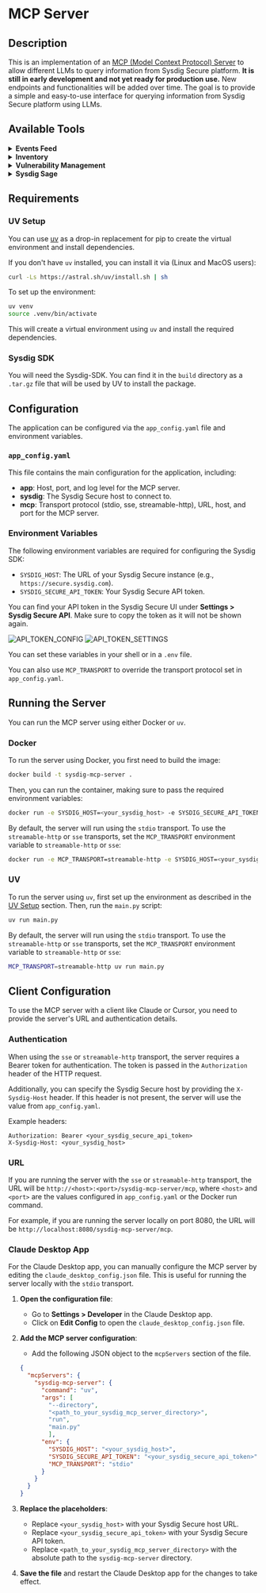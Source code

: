 # MCP Server

## Description

This is an implementation of an [MCP (Model Context Protocol) Server](https://modelcontextprotocol.io/quickstart/server) to allow different LLMs to query information from Sysdig Secure platform. **It is still in early development and not yet ready for production use.** New endpoints and functionalities will be added over time. The goal is to provide a simple and easy-to-use interface for querying information from Sysdig Secure platform using LLMs.

## Available Tools

<details>
<summary><strong>Events Feed</strong></summary>

| Tool Name | Description | Sample Prompt |
|-----------|-------------|----------------|
| `get_event_info` | Retrieve detailed information for a specific security event by its ID | "Get full details for event ID 123abc" |
| `list_runtime_events` | List runtime security events with optional filters | "Show me high severity events from the last 2 hours in cluster1" |
| `get_event_process_tree` | Retrieve the process tree for a specific event (if available) | "Get the process tree for event ID abc123" |

</details>

<details>
<summary><strong>Inventory</strong></summary>

| Tool Name | Description | Sample Prompt |
|-----------|-------------|----------------|
| `list_resources` | List inventory resources using filters (e.g., platform or category) | "List all exposed IAM resources in AWS" |
| `get_resource` | Get detailed information about an inventory resource by its hash | "Get inventory details for hash abc123" |

</details>

<details>
<summary><strong>Vulnerability Management</strong></summary>

| Tool Name | Description | Sample Prompt |
|-----------|-------------|----------------|
| `list_runtime_vulnerabilities` | List runtime vulnerability scan results with filtering | "List running vulnerabilities in cluster1 sorted by severity" |
| `list_accepted_risks` | List all accepted vulnerability risks | "Show me all accepted risks related to nginx containers" |
| `get_accepted_risk` | Retrieve a specific accepted risk by ID | "Get details for accepted risk id abc123" |
| `list_registry_scan_results` | List scan results for container registries | "List failed scans from harbor registry" |
| `get_vulnerability_policy_by_id` | Get a specific vulnerability policy by ID | "Show policy ID 42" |
| `list_vulnerability_policies` | List all vulnerability policies | "List all vulnerability policies for pipeline stage" |
| `list_pipeline_scan_results` | List CI pipeline scan results | "Show me pipeline scans that failed for ubuntu images" |
| `get_scan_result` | Retrieve detailed scan results by scan ID | "Get results for scan ID 456def" |

</details>

<details>
<summary><strong>Sysdig Sage</strong></summary>

| Tool Name | Description | Sample Prompt |
|-----------|-------------|----------------|
| `sysdig_sysql_sage_query` | Generate and run a SysQL query using natural language | "List top 10 pods by memory usage in the last hour" |

</details>

## Requirements

### UV Setup

You can use [uv](https://github.com/astral-sh/uv) as a drop-in replacement for pip to create the virtual environment and install dependencies.

If you don't have `uv` installed, you can install it via (Linux and MacOS users):

```bash
curl -Ls https://astral.sh/uv/install.sh | sh
```

To set up the environment:

```bash
uv venv
source .venv/bin/activate
```

This will create a virtual environment using `uv` and install the required dependencies.

### Sysdig SDK

You will need the Sysdig-SDK. You can find it in the `build` directory as a `.tar.gz` file that will be used by UV to install the package.

## Configuration

The application can be configured via the `app_config.yaml` file and environment variables.

### `app_config.yaml`

This file contains the main configuration for the application, including:

- **app**: Host, port, and log level for the MCP server.
- **sysdig**: The Sysdig Secure host to connect to.
- **mcp**: Transport protocol (stdio, sse, streamable-http), URL, host, and port for the MCP server.

### Environment Variables

The following environment variables are required for configuring the Sysdig SDK:

- `SYSDIG_HOST`: The URL of your Sysdig Secure instance (e.g., `https://secure.sysdig.com`).
- `SYSDIG_SECURE_API_TOKEN`: Your Sysdig Secure API token.

You can find your API token in the Sysdig Secure UI under **Settings > Sysdig Secure API**. Make sure to copy the token as it will not be shown again.

![API_TOKEN_CONFIG](./docs/assets/settings-config-token.png)
![API_TOKEN_SETTINGS](./docs/assets/api-token-copy.png)

You can set these variables in your shell or in a `.env` file.

You can also use `MCP_TRANSPORT` to override the transport protocol set in `app_config.yaml`.

## Running the Server

You can run the MCP server using either Docker or `uv`.

### Docker

To run the server using Docker, you first need to build the image:

```bash
docker build -t sysdig-mcp-server .
```

Then, you can run the container, making sure to pass the required environment variables:

```bash
docker run -e SYSDIG_HOST=<your_sysdig_host> -e SYSDIG_SECURE_API_TOKEN=<your_sysdig_secure_api_token> -p 8080:8080 sysdig-mcp-server
```

By default, the server will run using the `stdio` transport. To use the `streamable-http` or `sse` transports, set the `MCP_TRANSPORT` environment variable to `streamable-http` or `sse`:

```bash
docker run -e MCP_TRANSPORT=streamable-http -e SYSDIG_HOST=<your_sysdig_host> -e SYSDIG_SECURE_API_TOKEN=<your_sysdig_secure_api_token> -p 8080:8080 sysdig-mcp-server
```

### UV

To run the server using `uv`, first set up the environment as described in the [UV Setup](#uv-setup) section. Then, run the `main.py` script:

```bash
uv run main.py
```

By default, the server will run using the `stdio` transport. To use the `streamable-http` or `sse` transports, set the `MCP_TRANSPORT` environment variable to `streamable-http` or `sse`:

```bash
MCP_TRANSPORT=streamable-http uv run main.py
```

## Client Configuration

To use the MCP server with a client like Claude or Cursor, you need to provide the server's URL and authentication details.

### Authentication

When using the `sse` or `streamable-http` transport, the server requires a Bearer token for authentication. The token is passed in the `Authorization` header of the HTTP request.

Additionally, you can specify the Sysdig Secure host by providing the `X-Sysdig-Host` header. If this header is not present, the server will use the value from `app_config.yaml`.

Example headers:

```
Authorization: Bearer <your_sysdig_secure_api_token>
X-Sysdig-Host: <your_sysdig_host>
```

### URL

If you are running the server with the `sse` or `streamable-http` transport, the URL will be `http://<host>:<port>/sysdig-mcp-server/mcp`, where `<host>` and `<port>` are the values configured in `app_config.yaml` or the Docker run command.

For example, if you are running the server locally on port 8080, the URL will be `http://localhost:8080/sysdig-mcp-server/mcp`.

### Claude Desktop App

For the Claude Desktop app, you can manually configure the MCP server by editing the `claude_desktop_config.json` file. This is useful for running the server locally with the `stdio` transport.

1. **Open the configuration file**:
    - Go to **Settings > Developer** in the Claude Desktop app.
    - Click on **Edit Config** to open the `claude_desktop_config.json` file.

2. **Add the MCP server configuration**:
    - Add the following JSON object to the `mcpServers` section of the file.

    ```json
    {
      "mcpServers": {
        "sysdig-mcp-server": {
          "command": "uv",
          "args": [
            "--directory",
            "<path_to_your_sysdig_mcp_server_directory>",
            "run",
            "main.py"
            ],
          "env": {
            "SYSDIG_HOST": "<your_sysdig_host>",
            "SYSDIG_SECURE_API_TOKEN": "<your_sysdig_secure_api_token>",
            "MCP_TRANSPORT": "stdio"
          }
        }
      }
    }
    ```

3. **Replace the placeholders**:
    - Replace `<your_sysdig_host>` with your Sysdig Secure host URL.
    - Replace `<your_sysdig_secure_api_token>` with your Sysdig Secure API token.
    - Replace `<path_to_your_sysdig_mcp_server_directory>` with the absolute path to the `sysdig-mcp-server` directory.

4. **Save the file** and restart the Claude Desktop app for the changes to take effect.
